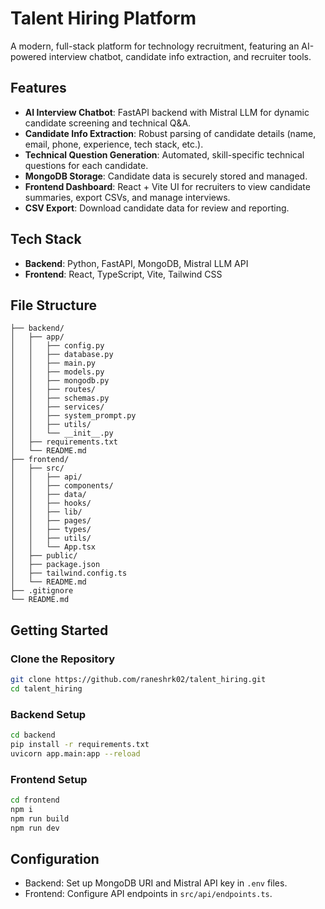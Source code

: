 # Talent Hiring Platform

A modern, full-stack platform for technology recruitment, featuring an AI-powered interview chatbot, candidate info extraction, and recruiter tools.

## Features
- **AI Interview Chatbot**: FastAPI backend with Mistral LLM for dynamic candidate screening and technical Q&A.
- **Candidate Info Extraction**: Robust parsing of candidate details (name, email, phone, experience, tech stack, etc.).
- **Technical Question Generation**: Automated, skill-specific technical questions for each candidate.
- **MongoDB Storage**: Candidate data is securely stored and managed.
- **Frontend Dashboard**: React + Vite UI for recruiters to view candidate summaries, export CSVs, and manage interviews.
- **CSV Export**: Download candidate data for review and reporting.

## Tech Stack
- **Backend**: Python, FastAPI, MongoDB, Mistral LLM API
- **Frontend**: React, TypeScript, Vite, Tailwind CSS


## File Structure
```
├── backend/
│   ├── app/
│   │   ├── config.py
│   │   ├── database.py
│   │   ├── main.py
│   │   ├── models.py
│   │   ├── mongodb.py
│   │   ├── routes/
│   │   ├── schemas.py
│   │   ├── services/
│   │   ├── system_prompt.py
│   │   ├── utils/
│   │   └── __init__.py
│   ├── requirements.txt
│   └── README.md
├── frontend/
│   ├── src/
│   │   ├── api/
│   │   ├── components/
│   │   ├── data/
│   │   ├── hooks/
│   │   ├── lib/
│   │   ├── pages/
│   │   ├── types/
│   │   ├── utils/
│   │   └── App.tsx
│   ├── public/
│   ├── package.json
│   ├── tailwind.config.ts
│   └── README.md
├── .gitignore
└── README.md
```

## Getting Started
### Clone the Repository
```sh
git clone https://github.com/raneshrk02/talent_hiring.git
cd talent_hiring
```

### Backend Setup
```sh
cd backend
pip install -r requirements.txt
uvicorn app.main:app --reload
```

### Frontend Setup
```sh
cd frontend
npm i
npm run build
npm run dev
```

## Configuration
- Backend: Set up MongoDB URI and Mistral API key in `.env` files.
- Frontend: Configure API endpoints in `src/api/endpoints.ts`.